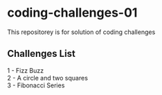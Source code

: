 # coding-challenges-01
This repositorey is for solution of coding challenges

## Challenges List
1 - Fizz Buzz\
2 - A circle and two squares\
3 - Fibonacci Series
